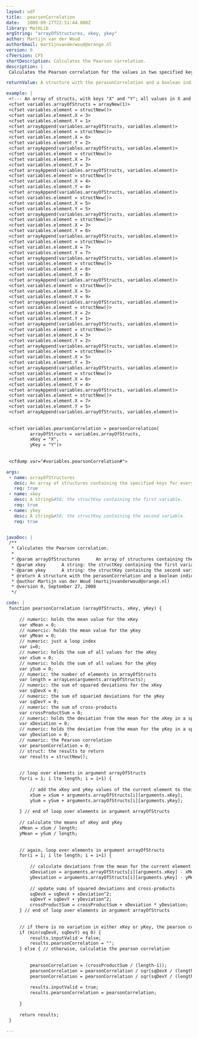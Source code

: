 ```yaml
---
layout: udf
title:  pearsonCorrelation
date:   2008-09-27T22:51:44.000Z
library: MathLib
argString: "arrayOfStructures, xkey, ykey"
author: Martijn van der Woud
authorEmail: martijnvanderwoud@orange.nl
version: 0
cfVersion: CF5
shortDescription: Calculates the Pearson correlation.
description: |
 Calculates the Pearson correlation for the values in two specified keys in an array of structures.

returnValue: A structure with the perasonCorrelation and a boolean indicating if the input was valid.

example: |
 <!--- An array of structs, with keys "X" and "Y"; all values in X and Y are numeric--->
 <cfset variables.arrayOfStructs = arrayNew(1)>
 <cfset variables.element = structNew()>
 <cfset variables.element.X = 3>
 <cfset variables.element.Y = 1> 
 <cfset arrayAppend(variables.arrayOfStructs, variables.element)>
 <cfset variables.element = structNew()>
 <cfset variables.element.X = 6>
 <cfset variables.element.Y = 2> 
 <cfset arrayAppend(variables.arrayOfStructs, variables.element)>
 <cfset variables.element = structNew()>
 <cfset variables.element.X = 7>
 <cfset variables.element.Y = 3> 
 <cfset arrayAppend(variables.arrayOfStructs, variables.element)>
 <cfset variables.element = structNew()>
 <cfset variables.element.X = 4>
 <cfset variables.element.Y = 4> 
 <cfset arrayAppend(variables.arrayOfStructs, variables.element)>
 <cfset variables.element = structNew()>
 <cfset variables.element.X = 5>
 <cfset variables.element.Y = 5> 
 <cfset arrayAppend(variables.arrayOfStructs, variables.element)>
 <cfset variables.element = structNew()>
 <cfset variables.element.X = 3>
 <cfset variables.element.Y = 6> 
 <cfset arrayAppend(variables.arrayOfStructs, variables.element)>
 <cfset variables.element = structNew()>
 <cfset variables.element.X = 7>
 <cfset variables.element.Y = 7> 
 <cfset arrayAppend(variables.arrayOfStructs, variables.element)>
 <cfset variables.element = structNew()>
 <cfset variables.element.X = 6>
 <cfset variables.element.Y = 8> 
 <cfset arrayAppend(variables.arrayOfStructs, variables.element)>
 <cfset variables.element = structNew()>
 <cfset variables.element.X = 5>
 <cfset variables.element.Y = 9> 
 <cfset arrayAppend(variables.arrayOfStructs, variables.element)>
 <cfset variables.element = structNew()>
 <cfset variables.element.X = 2>
 <cfset variables.element.Y = 1> 
 <cfset arrayAppend(variables.arrayOfStructs, variables.element)>
 <cfset variables.element = structNew()>
 <cfset variables.element.X = 3>
 <cfset variables.element.Y = 2> 
 <cfset arrayAppend(variables.arrayOfStructs, variables.element)>
 <cfset variables.element = structNew()>
 <cfset variables.element.X = 5>
 <cfset variables.element.Y = 3> 
 <cfset arrayAppend(variables.arrayOfStructs, variables.element)>
 <cfset variables.element = structNew()>
 <cfset variables.element.X = 6>
 <cfset variables.element.Y = 4> 
 <cfset arrayAppend(variables.arrayOfStructs, variables.element)>
 <cfset variables.element = structNew()>
 <cfset variables.element.X = 7>
 <cfset variables.element.Y = 5> 
 <cfset arrayAppend(variables.arrayOfStructs, variables.element)>
 
 
 <cfset variables.pearsonCorrelation = pearsonCorrelation(
         arrayOfStructs = variables.arrayOfStructs, 
         xKey = "X", 
         yKey = "Y")>
 
 
 <cfdump var="#variables.pearsonCorrelation#">

args:
 - name: arrayOfStructures
   desc: An array of structures containing the specified keys for every element.
   req: true
 - name: xkey
   desc: A string&#58; the structKey containing the first variable.
   req: true
 - name: ykey
   desc: A string&#58; the structKey containing the second variable.
   req: true


javaDoc: |
 /**
  * Calculates the Pearson correlation.
  * 
  * @param arrayOfStructures      An array of structures containing the specified keys for every element. (Required)
  * @param xkey      A string: the structKey containing the first variable. (Required)
  * @param ykey      A string: the structKey containing the second variable. (Required)
  * @return A structure with the perasonCorrelation and a boolean indicating if the input was valid. 
  * @author Martijn van der Woud (martijnvanderwoud@orange.nl) 
  * @version 0, September 27, 2008 
  */

code: |
 function pearsonCorrelation (arrayOfStructs, xKey, yKey) {
     
     // numeric: holds the mean value for the xKey 
     var xMean = 0;
     // numercic: holds the mean value for the yKey
     var yMean = 0;
     // numeric: just a loop index
     var i=0;
     // numeric: holds the sum of all values for the xKey 
     var xSum = 0;
     // numeric: holds the sum of all values for the yKey 
     var ySum = 0;    
     // numeric: the number of elements in arrayOfStructs    
     var length = arrayLen(arguments.arrayOfStructs);
     // numeric: the sum of squared deviations for the xKey
     var sqDevX = 0;
     // numeric: the sum of squaried deviations for the yKey
     var sqDevY = 0;
     // numeric: the sum of cross-products
     var crossProductSum = 0;
     // numeric: holds the deviation from the mean for the xKey in a specific element
     var xDeviation = 0;
     // numeric: holds the deviation from the mean for the yKey in a specific element
     var yDeviation = 0;
     // numeric: the Pearson correlation
     var pearsonCorrelation = 0;
     // struct: the results to return
     var results = structNew();
     
             
     // loop over elements in argument arrayOfStructs
     for(i = 1; i lte length; i = i+1) {
     
         // add the xKey and yKey values of the current element to their corresponding sum variable
         xSum = xSum + arguments.arrayOfStructs[i][arguments.xKey];
         ySum = ySum + arguments.arrayOfStructs[i][arguments.yKey];
     
     } // end of loop over elements in argument arrayOfStructs
     
     // calculate the means of xKey and yKey
     xMean = xSum / length;
     yMean = ySum / length;
 
 
     // again, loop over elements in argument arrayOfStructs
     for(i = 1; i lte length; i = i+1) {
         
         // calculate deviations from the mean for the current element
         xDeviation = arguments.arrayOfStructs[i][arguments.xKey] - xMean;
         yDeviation = arguments.arrayOfStructs[i][arguments.yKey] - yMean;
         
         // update sums of squared deviations and cross-products
         sqDevX = sqDevX + xDeviation^2;
         sqDevY = sqDevY + yDeviation^2;            
         crossProductSum = crossProductSum + xDeviation * yDeviation;
     } // end of loop over elements in argument arrayOfStructs
 
     
     // if there is no variation in either xKey or yKey, the pearson correlation cannot be computed, so indicate an error
     if (min(sqDevX, sqDevY) eq 0) {
         results.inputValid = false;
         results.pearsonCorrelation = "";
     } else { // otherwise, calculatie the pearson correlation
 
         
         pearsonCorrelation = (crossProductSum / (length-1));
         pearsonCorrelation = pearsonCorrelation / sqr(sqDevX / (length-1));
         pearsonCorrelation = pearsonCorrelation / sqr(sqDevY / (length-1));
         
         results.inputValid = true;
         results.pearsonCorrelation = pearsonCorrelation;
     
     }
             
     return results;
 }

---
```


